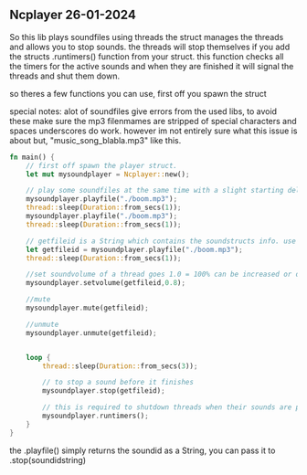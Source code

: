 ## Ncplayer 26-01-2024

So this lib plays soundfiles using threads the struct manages the threads and allows you to stop sounds.
the threads will stop themselves if you add the structs .runtimers() function from your struct.
this function checks all the timers for the active sounds and when they are finished it will signal the threads and shut them down.

so theres a few functions you can use, first off you spawn the struct

special notes: alot of soundfiles give errors from the used libs, to avoid these make sure the mp3 filenmames are stripped of special characters and spaces underscores do work.
however im not entirely sure what this issue is about but, "music_song_blabla.mp3" like this.

```rust
fn main() {
    // first off spawn the player struct.
    let mut mysoundplayer = Ncplayer::new();

    // play some soundfiles at the same time with a slight starting delay
    mysoundplayer.playfile("./boom.mp3");
    thread::sleep(Duration::from_secs(1));
    mysoundplayer.playfile("./boom.mp3");
    thread::sleep(Duration::from_secs(1));

    // getfileid is a String which contains the soundstructs info. use to control your sound.
    let getfileid = mysoundplayer.playfile("./boom.mp3");
    thread::sleep(Duration::from_secs(1));

    //set soundvolume of a thread goes 1.0 = 100% can be increased or decreased
    mysoundplayer.setvolume(getfileid,0.8);

    //mute
    mysoundplayer.mute(getfileid);

    //unmute
    mysoundplayer.unmute(getfileid);


    loop {
        thread::sleep(Duration::from_secs(3));

        // to stop a sound before it finishes
        mysoundplayer.stop(getfileid);

        // this is required to shutdown threads when their sounds are played. it removes the threads properly
        mysoundplayer.runtimers();
    }
}
```
the .playfile()  simply returns the soundid as a String, you can pass it to .stop(soundidstring)

